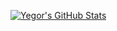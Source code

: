 [![Yegor's GitHub Stats](https://github-readme-stats.vercel.app/api?username=Yegor-own&include_all_commits=true&count_private=true&show_icons=true&hide=stars&theme=dracula)](https://github.com/Yegor-own)

